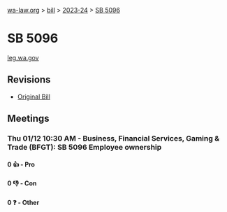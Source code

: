 [wa-law.org](/) > [bill](/bill/) > [2023-24](/bill/2023-24/) > [SB 5096](/bill/2023-24/sb/5096/)

# SB 5096
[leg.wa.gov](https://app.leg.wa.gov/billsummary?BillNumber=5096&Year=2023&Initiative=false)

## Revisions
* [Original Bill](1/)

## Meetings
### Thu 01/12 10:30 AM - Business, Financial Services, Gaming & Trade (BFGT): SB 5096 Employee ownership
#### 0 👍 - Pro

#### 0 👎 - Con

#### 0 ❓ - Other
